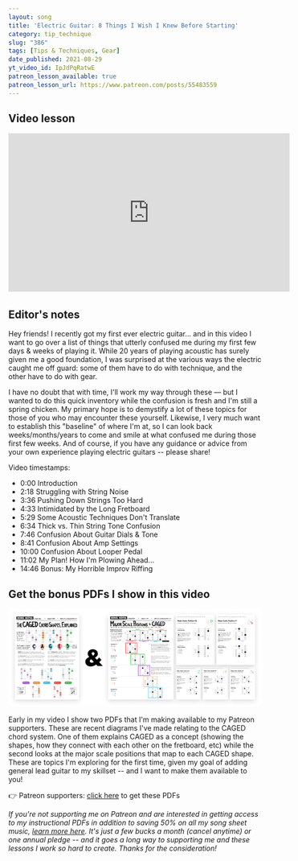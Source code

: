 ```yaml
---
layout: song
title: 'Electric Guitar: 8 Things I Wish I Knew Before Starting'
category: tip_technique
slug: "386"
tags: [Tips & Techniques, Gear]
date_published: 2021-08-29
yt_video_id: IpJdPqRatwE
patreon_lesson_available: true
patreon_lesson_url: https://www.patreon.com/posts/55483559
---
```


## Video lesson

<iframe width="560" height="315" src="https://www.youtube.com/embed/{{page.yt_video_id}}" frameborder="0" allow="accelerometer; autoplay; encrypted-media; gyroscope; picture-in-picture" allowfullscreen></iframe>

## Editor's notes

Hey friends! I recently got my first ever electric guitar... and in this video I want to go over a list of things that utterly confused me during my first few days & weeks of playing it. While 20 years of playing acoustic has surely given me a good foundation, I was surprised at the various ways the electric caught me off guard: some of them have to do with technique, and the other have to do with gear.

I have no doubt that with time, I'll work my way through these –– but I wanted to do this quick inventory while the confusion is fresh and I'm still a spring chicken. My primary hope is to demystify a lot of these topics for those of you who may encounter these yourself. Likewise, I very much want to establish this "baseline" of where I'm at, so I can look back weeks/months/years to come and smile at what confused me during those first few weeks. And of course, if you have any guidance or advice from your own experience playing electric guitars -- please share!

Video timestamps:

- 0:00 Introduction
- 2:18 Struggling with String Noise
- 3:36 Pushing Down Strings Too Hard
- 4:33 Intimidated by the Long Fretboard
- 5:29 Some Acoustic Techniques Don't Translate
- 6:34 Thick vs. Thin String Tone Confusion
- 7:46 Confusion About Guitar Dials & Tone
- 8:41 Confusion About Amp Settings
- 10:00 Confusion About Looper Pedal
- 11:02 My Plan! How I'm Plowing Ahead...
- 14:46 Bonus: My Horrible Improv Riffing

## Get the bonus PDFs I show in this video

<img src="/images/lessons/386-pdf-preview.png" />

Early in my video I show two PDFs that I'm making available to my Patreon supporters. These are recent diagrams I've made relating to the CAGED chord system. One of them explains CAGED as a concept (showing the shapes, how they connect with each other on the fretboard, etc) while the second looks at the major scale positions that map to each CAGED shape. These are topics I'm exploring for the first time, given my goal of adding general lead guitar to my skillset -- and I want to make them available to you!

👉 Patreon supporters: [click here]({{page.patreon_lesson_url}}) to get these PDFs

_If you're not supporting me on Patreon and are interested in getting access to my instructional PDFs in addition to saving 50% on all my song sheet music, [learn more here](/join). It's just a few bucks a month (cancel anytime) or one annual pledge -- and it goes a long way to supporting me and these lessons I work so hard to create. Thanks for the consideration!_
